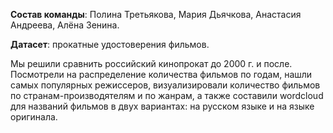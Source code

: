 **Состав команды**: Полина Третьякова, Мария Дьячкова, Анастасия Андреева, Алёна Зенина.

**Датасет**: прокатные удостоверения фильмов.

Мы решили сравнить российский кинопрокат до 2000 г. и после. Посмотрели на распределение количества фильмов по годам, нашли самых популярных режиссеров, визуализировали количество фильмов по странам-производятелям и по жанрам, а также составили wordcloud для названий фильмов в двух вариантах: на русском языке и на языке оригинала.
